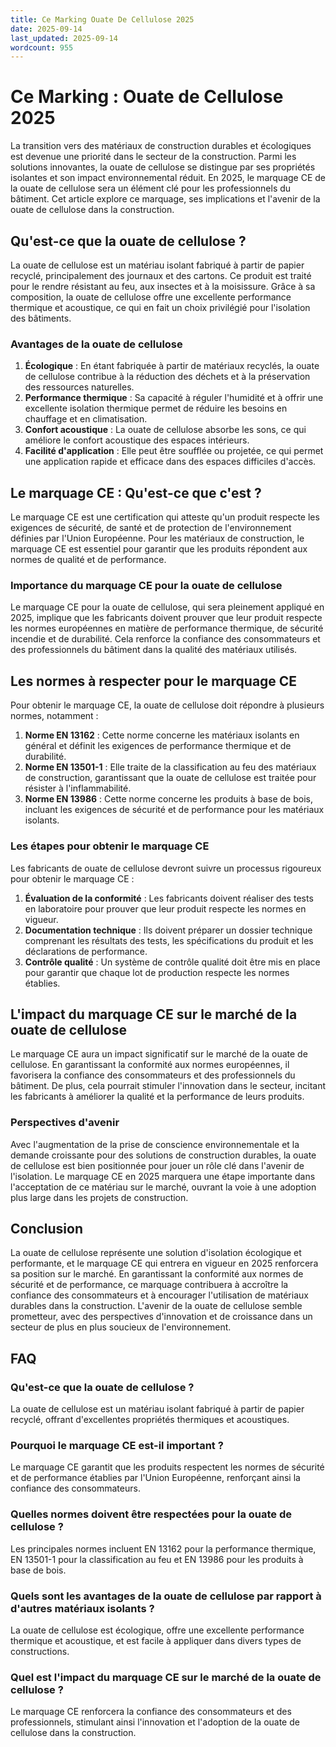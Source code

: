 ```yaml
---
title: Ce Marking Ouate De Cellulose 2025
date: 2025-09-14
last_updated: 2025-09-14
wordcount: 955
---
```


# Ce Marking : Ouate de Cellulose 2025

La transition vers des matériaux de construction durables et écologiques est devenue une priorité dans le secteur de la construction. Parmi les solutions innovantes, la ouate de cellulose se distingue par ses propriétés isolantes et son impact environnemental réduit. En 2025, le marquage CE de la ouate de cellulose sera un élément clé pour les professionnels du bâtiment. Cet article explore ce marquage, ses implications et l'avenir de la ouate de cellulose dans la construction.

## Qu'est-ce que la ouate de cellulose ?

La ouate de cellulose est un matériau isolant fabriqué à partir de papier recyclé, principalement des journaux et des cartons. Ce produit est traité pour le rendre résistant au feu, aux insectes et à la moisissure. Grâce à sa composition, la ouate de cellulose offre une excellente performance thermique et acoustique, ce qui en fait un choix privilégié pour l'isolation des bâtiments.

### Avantages de la ouate de cellulose

1. **Écologique** : En étant fabriquée à partir de matériaux recyclés, la ouate de cellulose contribue à la réduction des déchets et à la préservation des ressources naturelles.
2. **Performance thermique** : Sa capacité à réguler l'humidité et à offrir une excellente isolation thermique permet de réduire les besoins en chauffage et en climatisation.
3. **Confort acoustique** : La ouate de cellulose absorbe les sons, ce qui améliore le confort acoustique des espaces intérieurs.
4. **Facilité d'application** : Elle peut être soufflée ou projetée, ce qui permet une application rapide et efficace dans des espaces difficiles d'accès.

## Le marquage CE : Qu'est-ce que c'est ?

Le marquage CE est une certification qui atteste qu'un produit respecte les exigences de sécurité, de santé et de protection de l'environnement définies par l'Union Européenne. Pour les matériaux de construction, le marquage CE est essentiel pour garantir que les produits répondent aux normes de qualité et de performance.

### Importance du marquage CE pour la ouate de cellulose

Le marquage CE pour la ouate de cellulose, qui sera pleinement appliqué en 2025, implique que les fabricants doivent prouver que leur produit respecte les normes européennes en matière de performance thermique, de sécurité incendie et de durabilité. Cela renforce la confiance des consommateurs et des professionnels du bâtiment dans la qualité des matériaux utilisés.

## Les normes à respecter pour le marquage CE

Pour obtenir le marquage CE, la ouate de cellulose doit répondre à plusieurs normes, notamment :

1. **Norme EN 13162** : Cette norme concerne les matériaux isolants en général et définit les exigences de performance thermique et de durabilité.
2. **Norme EN 13501-1** : Elle traite de la classification au feu des matériaux de construction, garantissant que la ouate de cellulose est traitée pour résister à l'inflammabilité.
3. **Norme EN 13986** : Cette norme concerne les produits à base de bois, incluant les exigences de sécurité et de performance pour les matériaux isolants.

### Les étapes pour obtenir le marquage CE

Les fabricants de ouate de cellulose devront suivre un processus rigoureux pour obtenir le marquage CE :

1. **Évaluation de la conformité** : Les fabricants doivent réaliser des tests en laboratoire pour prouver que leur produit respecte les normes en vigueur.
2. **Documentation technique** : Ils doivent préparer un dossier technique comprenant les résultats des tests, les spécifications du produit et les déclarations de performance.
3. **Contrôle qualité** : Un système de contrôle qualité doit être mis en place pour garantir que chaque lot de production respecte les normes établies.

## L'impact du marquage CE sur le marché de la ouate de cellulose

Le marquage CE aura un impact significatif sur le marché de la ouate de cellulose. En garantissant la conformité aux normes européennes, il favorisera la confiance des consommateurs et des professionnels du bâtiment. De plus, cela pourrait stimuler l'innovation dans le secteur, incitant les fabricants à améliorer la qualité et la performance de leurs produits.

### Perspectives d'avenir

Avec l'augmentation de la prise de conscience environnementale et la demande croissante pour des solutions de construction durables, la ouate de cellulose est bien positionnée pour jouer un rôle clé dans l'avenir de l'isolation. Le marquage CE en 2025 marquera une étape importante dans l'acceptation de ce matériau sur le marché, ouvrant la voie à une adoption plus large dans les projets de construction.

## Conclusion

La ouate de cellulose représente une solution d'isolation écologique et performante, et le marquage CE qui entrera en vigueur en 2025 renforcera sa position sur le marché. En garantissant la conformité aux normes de sécurité et de performance, ce marquage contribuera à accroître la confiance des consommateurs et à encourager l'utilisation de matériaux durables dans la construction. L'avenir de la ouate de cellulose semble prometteur, avec des perspectives d'innovation et de croissance dans un secteur de plus en plus soucieux de l'environnement.

## FAQ

### Qu'est-ce que la ouate de cellulose ?

La ouate de cellulose est un matériau isolant fabriqué à partir de papier recyclé, offrant d'excellentes propriétés thermiques et acoustiques.

### Pourquoi le marquage CE est-il important ?

Le marquage CE garantit que les produits respectent les normes de sécurité et de performance établies par l'Union Européenne, renforçant ainsi la confiance des consommateurs.

### Quelles normes doivent être respectées pour la ouate de cellulose ?

Les principales normes incluent EN 13162 pour la performance thermique, EN 13501-1 pour la classification au feu et EN 13986 pour les produits à base de bois.

### Quels sont les avantages de la ouate de cellulose par rapport à d'autres matériaux isolants ?

La ouate de cellulose est écologique, offre une excellente performance thermique et acoustique, et est facile à appliquer dans divers types de constructions.

### Quel est l'impact du marquage CE sur le marché de la ouate de cellulose ?

Le marquage CE renforcera la confiance des consommateurs et des professionnels, stimulant ainsi l'innovation et l'adoption de la ouate de cellulose dans la construction.